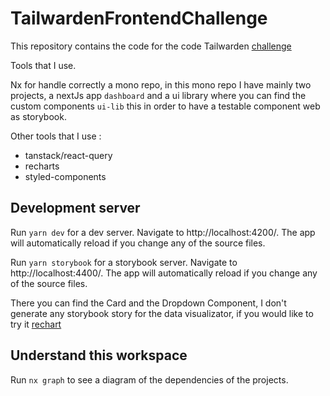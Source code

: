# TailwardenFrontendChallenge

This repository contains the code for the code Tailwarden [challenge](https://github.com/tailwarden/frontend-challenge)

Tools that I use.

Nx for handle correctly a mono repo, in this mono repo I have mainly two projects, a nextJs app `dashboard` and a ui library where you can find the custom components `ui-lib` this in order to have a testable component web as storybook.

Other tools that I use :

- tanstack/react-query
- recharts
- styled-components

## Development server

Run `yarn dev` for a dev server. Navigate to http://localhost:4200/. The app will automatically reload if you change any of the source files.

Run `yarn storybook` for a storybook server. Navigate to http://localhost:4400/. The app will automatically reload if you change any of the source files.

There you can find the Card and the Dropdown Component, I don't generate any storybook story for the data visualizator, if you would like to try it [rechart](https://recharts.org/en-US/examples)

## Understand this workspace

Run `nx graph` to see a diagram of the dependencies of the projects.
